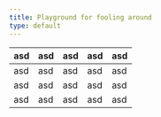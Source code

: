 ```yaml
---
title: Playground for fooling around
type: default
---
```


| asd | asd | asd | asd | asd |
|-----|-----|-----|-----|-----|
| asd | asd | asd | asd | asd |
| asd | asd | asd | asd | asd |
| asd | asd | asd | asd | asd |